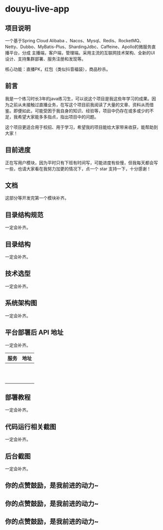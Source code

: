# douyu-live-app
## 项目说明

一个基于Spring Cloud Alibaba 、Nacos、Mysql、Redis、RocketMQ、Netty、Dubbo、MyBatis-Plus、ShardingJdbc、Caffeine、Apollo的微服务直播平台，分成 主播端，客户端，管理端。采用主流的互联网技术架构、全新的UI设计、支持集群部署、服务注册和发现等。

核心功能：直播PK，红包（类似抖音福袋），商品秒杀。

## 前言

我是一个练习时长3年的java练习生，可以说这个项目是我这些年学习的成果。因为之前从未接触过直播业务，在写这个项目前我阅读了大量的文章、资料从而借鉴。即便如此，可能受困于我自身的知识、经验等，项目中仍存在或多或少的不足，我希望大家能多多指点，指出项目中的问题。

这个项目更适合用于校招、用于学习，希望我的项目能给大家带来收获，能帮助到大家！

## 目前进度

正在写用户模块，因为平时只有下班有时间写，可能进度有些慢，但我每天都会写一些，也请大家看在我努力加更的情况下，点一个 star 支持一下，十分感谢！

## 文档

这部分等开发完第一个模块补齐。

## 目录结构规范

一定会补齐。

## 目录结构

一定会补齐。

## 技术选型

一定会补齐。

## 系统架构图

一定会补齐。

## 平台部署后 API 地址

一定会补齐。

| 服务 | 地址 |
| ---- | ---- |
|      |      |
|      |      |
|      |      |
|      |      |
|      |      |
|      |      |
|      |      |
|      |      |
|      |      |
|      |      |
|      |      |



## 部署教程

一定会补齐。

## 代码运行相关截图

一定会补齐。

## 后台截图

一定会补齐。

## 你的点赞鼓励，是我前进的动力~

## 你的点赞鼓励，是我前进的动力~

## 你的点赞鼓励，是我前进的动力~

## 

